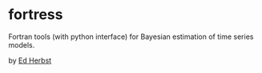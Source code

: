 fortress
========
Fortran tools (with python interface) for Bayesian estimation of time series models.

by [Ed Herbst](ed.herbst@gmail.com)
